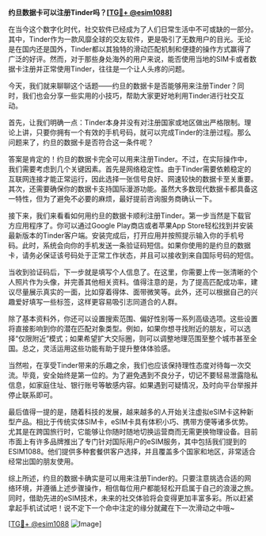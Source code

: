 **约旦数据卡可以注册Tinder吗？[[TG💪+ @esim1088](https://t.me/s/esim1088)]**

在当今这个数字化时代，社交软件已经成为了人们日常生活中不可或缺的一部分。其中，Tinder作为一款风靡全球的交友软件，更是吸引了无数用户的目光。无论是在国内还是国外，Tinder都以其独特的滑动匹配机制和便捷的操作方式赢得了广泛的好评。然而，对于那些身处海外的用户来说，能否使用当地的SIM卡或者数据卡注册并正常使用Tinder，往往是一个让人头疼的问题。

今天，我们就来聊聊这个话题——约旦的数据卡是否能够用来注册Tinder？同时，我们也会分享一些实用的小技巧，帮助大家更好地利用Tinder进行社交互动。

首先，让我们明确一点：Tinder本身并没有对注册国家或地区做出严格限制。理论上讲，只要你拥有一个有效的手机号码，就可以完成Tinder的注册过程。那么问题来了，约旦的数据卡是否符合这一条件呢？

答案是肯定的！约旦的数据卡完全可以用来注册Tinder。不过，在实际操作中，我们需要考虑到几个关键因素。首先是网络稳定性。由于Tinder需要依赖稳定的互联网连接才能正常运行，因此选择一张信号良好、网速较快的数据卡至关重要。其次，还需要确保你的数据卡支持国际漫游功能。虽然大多数现代数据卡都具备这一特性，但为了避免不必要的麻烦，最好提前咨询服务商确认一下。

接下来，我们来看看如何用约旦的数据卡顺利注册Tinder。第一步当然是下载官方应用程序了。你可以通过Google Play商店或者苹果App Store轻松找到并安装最新版本的Tinder客户端。安装完成后，打开应用并按照提示输入你的手机号码。此时，系统会向你的手机发送一条验证码短信。如果你使用的是约旦的数据卡，请务必保证该号码处于正常工作状态，并且可以接收到来自国际号码的短信。

当收到验证码后，下一步就是填写个人信息了。在这里，你需要上传一张清晰的个人照片作为头像，并完善其他相关资料。值得注意的是，为了提高匹配成功率，建议尽量展示真实的一面，比如穿着得体、面带微笑等。此外，还可以根据自己的兴趣爱好填写一些标签，这样更容易吸引志同道合的人群。

除了基本资料外，你还可以设置搜索范围、偏好性别等一系列高级选项。这些设置将直接影响到你的潜在匹配对象类型。例如，如果你想寻找附近的朋友，可以选择“仅限附近”模式；如果希望扩大交际圈，则可以调整地理范围至整个城市甚至全国。总之，灵活运用这些功能有助于提升整体体验感。

当然啦，在享受Tinder带来的乐趣之余，我们也应该保持理性态度对待每一次交流。毕竟，安全始终是第一位的。为了避免遇到不良分子，切记不要轻易泄露隐私信息，如家庭住址、银行账号等敏感内容。如果遇到可疑情况，及时向平台举报并停止联系即可。

最后值得一提的是，随着科技的发展，越来越多的人开始关注虚拟eSIM卡这种新型产品。相比于传统实体SIM卡，eSIM卡具有体积小巧、携带方便等诸多优势。尤其是在跨国旅行时，它能够让你随时随地切换运营商而无需更换物理设备。目前市面上有许多品牌推出了专门针对国际用户的eSIM服务，其中包括我们提到的ESIM1088。他们提供多种套餐供客户选择，并且覆盖多个国家和地区，非常适合经常出国的朋友使用。

综上所述，约旦的数据卡确实是可以用来注册Tinder的。只要注意挑选合适的网络环境，并遵循上述步骤操作，相信每位用户都能轻松开启属于自己的浪漫之旅。同时，借助先进的eSIM技术，未来的社交体验将会变得更加丰富多彩。所以赶紧拿起手机试试吧！说不定下一个命中注定的缘分就藏在下一次滑动之中哦~

[[TG💪+ @esim1088](https://t.me/s/esim1088) ![Image](https://i.postimg.cc/4NQfJmqS/Snipaste-2025-05-13-00-14-12.png)]